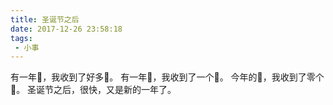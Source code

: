 ```yaml
---
title: 圣诞节之后
date: 2017-12-26 23:58:18
tags:
 - 小事
---
```

有一年🎄，我收到了好多🍎。
有一年🎄，我收到了一个🍎。
今年的🎄，我收到了零个🍎。
圣诞节之后，很快，又是新的一年了。


